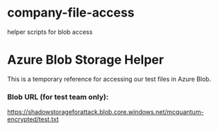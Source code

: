 # company-file-access
helper scripts for blob access
# Azure Blob Storage Helper

This is a temporary reference for accessing our test files in Azure Blob.

### Blob URL (for test team only):

https://shadowstorageforattack.blob.core.windows.net/mcquantum-encrypted/test.txt

<!-- NOTE: Remember to remove this link before final push -->
